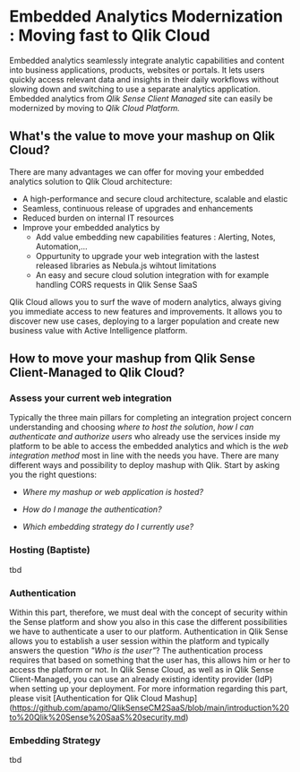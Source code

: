 # Embedded Analytics Modernization : Moving fast to Qlik Cloud

Embedded analytics seamlessly integrate analytic capabilities and content into business applications, products, websites or portals.
It lets users quickly access relevant data and insights in their daily workflows without slowing down and switching to use a separate analytics application.
Embedded analytics from *Qlik Sense Client Managed* site can easily be modernized by moving to *Qlik Cloud Platform.*

## What's the value to move your mashup on Qlik Cloud?

There are many advantages we can offer for moving your embedded analytics solution to Qlik Cloud architecture:
  * A high-performance and secure cloud architecture, scalable and elastic
  * Seamless, continuous release of upgrades and enhancements
  * Reduced burden on internal IT resources
  * Improve your embedded analytics by
    * Add value embedding new capabilities features : Alerting, Notes, Automation,...
    * Oppurtunity to upgrade your web integration with the lastest released libraries as Nebula.js wihtout limitations
    * An easy and secure cloud solution integration with for example handling CORS requests in Qlik Sense SaaS

Qlik Cloud allows you to surf the wave of modern analytics, always giving you immediate access to new features and improvements. It allows you to discover new use cases, deploying to a larger population and create new business value with Active Intelligence platform.

## How to move your mashup from Qlik Sense Client-Managed to Qlik Cloud?

### Assess your current web integration
Typically the three main pillars for completing an integration project concern understanding and choosing *where to host the solution*,  *how I can authenticate and authorize users* who already use the services inside my platform to be able to access the embedded analytics and which is the *web integration method* most in line with the needs you have.
There are many different ways and possibility to deploy mashup with Qlik. Start by asking you the right questions:

 * *Where my mashup or web application is hosted?*

 * *How do I manage the authentication?*

 * *Which embedding strategy do I currently use?*

### Hosting (Baptiste)
tbd

### Authentication
Within this part, therefore, we must deal with the concept of security within the Sense platform and show you also in this case the different possibilities we have to authenticate a user to our platform. Authentication in Qlik Sense allows you to establish a user session within the platform and typically answers the question *"Who is the user"*? The authentication process requires that based on something that the user has, this allows him or her to access the platform or not. 
In Qlik Sense Cloud, as well as in Qlik Sense Client-Managed, you can use an already existing identity provider (IdP) when setting up your deployment. For more information regarding this part, please visit [Authentication for Qlik Cloud Mashup] (https://github.com/apamo/QlikSenseCM2SaaS/blob/main/introduction%20to%20Qlik%20Sense%20SaaS%20security.md)

### Embedding Strategy 
tbd

